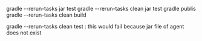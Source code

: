 gradle --rerun-tasks jar test
gradle --rerun-tasks clean jar test
gradle publis
gradle --rerun-tasks clean build

gradle --rerun-tasks clean test : this would fail because jar file of agent does not exist